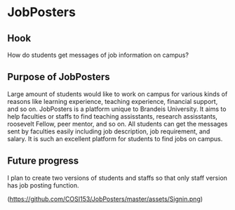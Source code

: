 # JobPosters

## Hook

How do students get messages of job information on campus? 

## Purpose of JobPosters

Large amount of students would like to work on campus for various kinds of reasons like learning experience, teaching experience, financial support, and so on. JobPosters is a platform unique to Brandeis University. It aims to help faculties or staffs to find teaching assisstants, research assisstants, roosevelt Fellow, peer mentor, and so on. All students can get the messages sent by faculties easily including job description, job requirement, and salary. It is such an excellent platform for students to find jobs on campus.

## Future progress

I plan to create two versions of students and staffs so that only staff version has job posting function.

(https://github.com/COSI153/JobPosters/master/assets/Signin.png)
